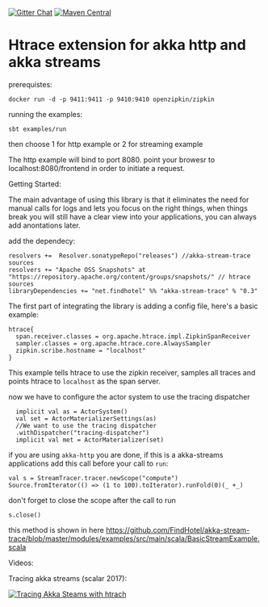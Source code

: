 
[![Gitter Chat](http://img.shields.io/badge/chat-online-brightgreen.svg)](https://gitter.im/akka-stream-trace) [![Maven Central](https://maven-badges.herokuapp.com/maven-central/net.findhotel/akka-stream-trace_2.11/badge.svg)](https://maven-badges.herokuapp.com/maven-central/net.findhotel/akka-stream-trace)


Htrace extension for akka http and akka streams
==============
prerequistes: 
```
docker run -d -p 9411:9411 -p 9410:9410 openzipkin/zipkin
```

running the examples:
```
sbt examples/run
```
then choose 1 for http example or 2 for streaming example 

The http example will bind to port 8080. point your browesr to localhost:8080/frontend in order to initiate a request. 


Getting Started: 

The main advantage of using this library is that it eliminates the need for manual calls for logs and lets you focus on the 
right things, when things break you will still have a clear view into your applications, you can always add anontations later. 

add the dependecy: 
```
resolvers +=  Resolver.sonatypeRepo("releases") //akka-stream-trace sources 
resolvers += "Apache OSS Snapshots" at "https://repository.apache.org/content/groups/snapshots/" // htrace sources
libraryDependencies += "net.findhotel" %% "akka-stream-trace" % "0.3"
```

The first part of integrating the library is adding a config file, here's a basic example: 

```
htrace{
  span.receiver.classes = org.apache.htrace.impl.ZipkinSpanReceiver
  sampler.classes = org.apache.htrace.core.AlwaysSampler
  zipkin.scribe.hostname = "localhost"
}
```
This example tells htrace to use the zipkin receiver, samples all traces and points htrace to `localhost` as the span server.

now we have to configure the actor system to use the tracing dispatcher 

```
  implicit val as = ActorSystem()
  val set = ActorMaterializerSettings(as)
  //We want to use the tracing dispatcher
  .withDispatcher("tracing-dispatcher")
  implicit val met = ActorMaterializer(set)
```



if you are using `akka-http` you are done, if this is a akka-streams applications add this call before your call to `run`:

```
val s = StreamTracer.tracer.newScope("compute")
Source.fromIterator(() => (1 to 100).toIterator).runFold(0)(_ +_)
```
don't forget to close the scope after the call to run

```
s.close()
```

this method is shown in here https://github.com/FindHotel/akka-stream-trace/blob/master/modules/examples/src/main/scala/BasicStreamExample.scala

Videos: 

Tracing akka streams (scalar 2017):

[![Tracing Akka Steams with htrach](http://i.imgur.com/SpbeaUM.png)](http://www.youtube.com/watch?v=HxQUJThYvw8 "Tracing Akka Streams")

